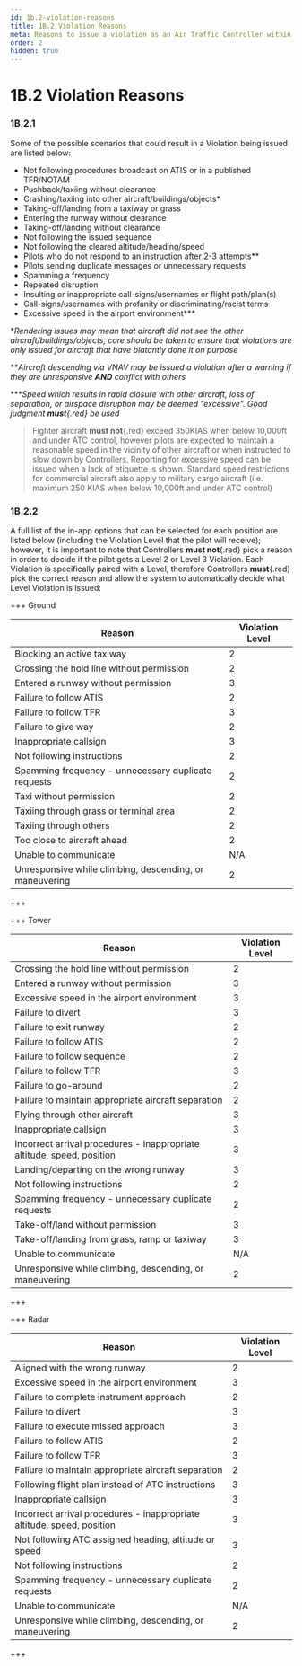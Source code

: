 ```yaml
---
id: 1b.2-violation-reasons
title: 1B.2 Violation Reasons
meta: Reasons to issue a violation as an Air Traffic Controller within Infinite Flight.
order: 2
hidden: true
---
```


# 1B.2  Violation Reasons

 

### 1B.2.1

Some of the possible scenarios that could result in a Violation being issued are listed below:



 -    Not following procedures broadcast on ATIS or in a published TFR/NOTAM
 -    Pushback/taxiing without clearance
 -    Crashing/taxiing into other aircraft/buildings/objects*
 -    Taking-off/landing from a taxiway or grass
 -    Entering the runway without clearance
 -    Taking-off/landing without clearance
 -    Not following the issued sequence
 -    Not following the cleared altitude/heading/speed
 -    Pilots who do not respond to an instruction after 2-3 attempts**
 -    Pilots sending duplicate messages or unnecessary requests 
 -    Spamming a frequency
 -    Repeated disruption
 -    Insulting or inappropriate call-signs/usernames or flight path/plan(s)
 -    Call-signs/usernames with profanity or discriminating/racist terms
 -    Excessive speed in the airport environment***



**Rendering issues may mean that aircraft did not see the other aircraft/buildings/objects, care should be taken to ensure that violations are only issued for aircraft that have blatantly done it on purpose*



***Aircraft descending via VNAV may be issued a violation after a warning if they are unresponsive **AND** conflict with others*



****Speed which results in rapid closure with other aircraft, loss of separation, or airspace disruption may be deemed “excessive”. Good judgment **must**{.red} be used*



> Fighter aircraft **must not**{.red} exceed 350KIAS when below 10,000ft and under ATC control, however pilots are expected to maintain a reasonable speed in the vicinity of other aircraft or when instructed to slow down by Controllers. Reporting for excessive speed can be issued when a lack of etiquette is shown. Standard speed restrictions for commercial aircraft also apply to military cargo aircraft (i.e. maximum 250 KIAS when below 10,000ft and under ATC control)



### 1B.2.2

A full list of the in-app options that can be selected for each position are listed below (including the Violation Level that the pilot will receive); however, it is important to note that Controllers **must not**{.red} pick a reason in order to decide if the pilot gets a Level 2 or Level 3 Violation. Each Violation is specifically paired with a Level, therefore Controllers **must**{.red} pick the correct reason and allow the system to automatically decide what Level Violation is issued:



+++ Ground

| Reason                                                  | Violation Level |
| ------------------------------------------------------- | --------------- |
| Blocking an active taxiway                              | 2               |
| Crossing the hold line without permission               | 2               |
| Entered a runway without permission                     | 3               |
| Failure to follow ATIS                                  | 2               |
| Failure to follow TFR                                   | 3               |
| Failure to give way                                     | 2               |
| Inappropriate callsign                                  | 3               |
| Not following instructions                              | 2               |
| Spamming frequency - unnecessary duplicate requests     | 2               |
| Taxi without permission                                 | 2               |
| Taxiing through grass or terminal area                  | 2               |
| Taxiing through others                                  | 2               |
| Too close to aircraft ahead                             | 2               |
| Unable to communicate                                   | N/A             |
| Unresponsive while climbing, descending, or maneuvering | 2               |

+++



+++ Tower

| Reason                                                       | Violation Level |
| ------------------------------------------------------------ | --------------- |
| Crossing the hold line without permission                    | 2               |
| Entered a runway without permission                          | 3               |
| Excessive speed in the airport environment                   | 3               |
| Failure to divert                                            | 3               |
| Failure to exit runway                                       | 2               |
| Failure to follow ATIS                                       | 2               |
| Failure to follow sequence                                   | 2               |
| Failure to follow TFR                                        | 3               |
| Failure to go-around                                         | 2               |
| Failure to maintain appropriate aircraft separation          | 2               |
| Flying through other aircraft                                | 3               |
| Inappropriate callsign                                       | 3               |
| Incorrect arrival procedures - inappropriate altitude, speed, position | 3               |
| Landing/departing on the wrong runway                        | 3               |
| Not following instructions                                   | 2               |
| Spamming frequency - unnecessary duplicate requests          | 2               |
| Take-off/land without permission                             | 3               |
| Take-off/landing from grass, ramp or taxiway                 | 3               |
| Unable to communicate                                        | N/A             |
| Unresponsive while climbing, descending, or maneuvering      | 2               |

+++



+++ Radar

| Reason                                                       | Violation Level |
| ------------------------------------------------------------ | --------------- |
| Aligned with the wrong runway                                | 2               |
| Excessive speed in the airport environment                   | 3               |
| Failure to complete instrument approach                      | 2               |
| Failure to divert                                            | 3               |
| Failure to execute missed approach                           | 3               |
| Failure to follow ATIS                                       | 2               |
| Failure to follow TFR                                        | 3               |
| Failure to maintain appropriate aircraft separation          | 2               |
| Following flight plan instead of ATC instructions            | 3               |
| Inappropriate callsign                                       | 3               |
| Incorrect arrival procedures - inappropriate altitude, speed, position | 3               |
| Not following ATC assigned heading, altitude or speed        | 3               |
| Not following instructions                                   | 2               |
| Spamming frequency - unnecessary duplicate requests          | 2               |
| Unable to communicate                                        | N/A             |
| Unresponsive while climbing, descending, or maneuvering      | 2               |

+++

